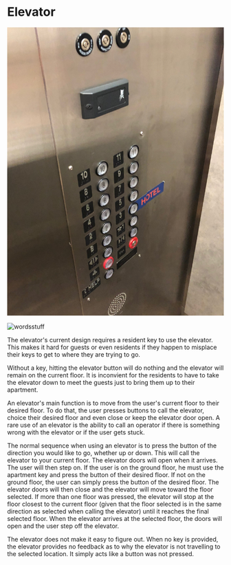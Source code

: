 # Elevator

 ![wordsstuff](photo.jpg)
 
![wordsstuff](gif.gif)

The elevator's current design requires a resident key to use the elevator. This makes it hard for guests or even residents if they happen to misplace their keys to get to where they are trying to go.

Without a key, hitting the elevator button will do nothing and the elevator will remain on the current floor. It is inconvient for the residents to have to take the elevator down to meet the guests just to bring them up to their apartment.


An elevator's main function is to move from the user's current floor to their desired floor. To do that, the user presses buttons to call the elevator, choice their desired floor and even close or keep the elevator door open. A rare use of an elevator is the ability to call an operator if there is something wrong with the elevator or if the user gets stuck.

The normal sequence when using an elevator is to press the button of the direction you would like to go, whether up or down. This will call the elevator to your current floor.
The elevator doors will open when it arrives. The user will then step on. If the user is on the ground floor, he must use the apartment key and press the button of their desired floor. If not on the ground floor, the user can simply press the button of the desired floor. 
The elevator doors will then close and the elevator will move toward the floor selected. If more than one floor was pressed, the elevator will stop at the floor closest to the current floor (given that the floor selected is in the same direction as selected when calling the elevator) until it reaches the final selected floor. 
When the elevator arrives at the selected floor, the doors will open and the user step off the elevator.

The elevator does not make it easy to figure out. When no key is provided, the elevator provides no feedback as to why the elevator is not travelling to the selected location. It simply acts like a button was not pressed. 
